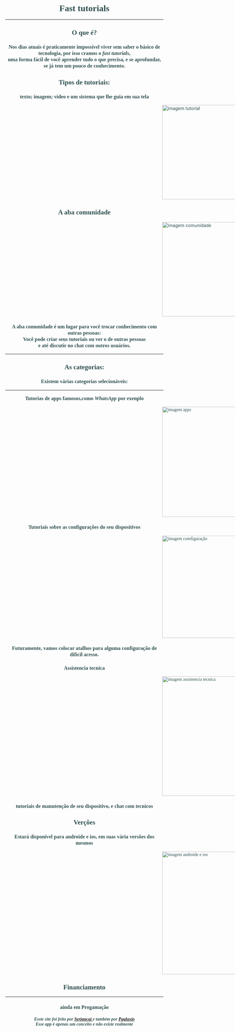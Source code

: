 <html> 
 
<!-- Site do app conseito feito para o projeto turing  -->

 <head> 

  <title>fast tutorials</title> 


 </head> 
<!-- o que é  -->
<body text= "#2F4F4F" background= "https://www.ploomes.com/images/growth.jpeg"> 

<h1 align="center"> <font face= "Perpetua"> Fast tutorials </font> </h1><hr /> 

<h2 align="center"> <font face= "Perpetua"> O que é? </font> </h1>
<h3 align="center"> <font face= "Perpetua"> Nos dias atuais é praticamente impossível viver sem saber o básico de tecnologia, por isso cramos o <i>fast tutorials</i>,<br/> uma forma fácil de você aprender tudo o que precisa, e se aprofundar, se já tem um pouco de conhecimento. </font> </h3> 
<!-- tipos de tutorial -->
<h2 align="center"> <font face= "Perpetua"> Tipos de tutoriais: </font> </h2> 

<h3 align="center"> <font face= "Perpetua">  texto; imagem; vídeo e um sistema que lhe guia em sua tela </font> </h3>  

<img src="https://techrev.me/wp-content/uploads/2019/09/cropped-how-to-make-tutorial-videos-1600x768.jpg" alt="imagem tutorial" title="tutorial" width="300" hspace="500"> 
<!--  a aba comunidade -->

 

<h2 align="center"> <font face= "Perpetua"> A aba comunidade</font></h2>

<img src="https://www.questionpro.com/blog/wp-content/uploads/2020/04/4575-768x439.jpg" alt="imagem comunidade" title="comunidade" width="300" hspace="500">


<h3 align="center"> <font face= "Perpetua"> A aba comunidade é um lugar para você trocar conhecimento com outras pessoas:<br /> Você pode criar seus tutoriais ou ver o de outras pessoas <br > e até discutir no chat com outros usuários. </font> </h2>  <hr />
 
 <h2 align="center"> <font face= "Perpetua"> As categorias: </h3> 
<!-- categorias   -->
  <h3 align="center"> <font face= "Perpetua">  Existem várias categorias selecionáveis: <hr /> Tutorias de apps famosos,como <i> WhatsApp </i> por exenplo </h3> 

<img src="https://www.radiosaojosefm.com.br/files/2019/09/android.jpg" alt="imagem apps" title="apps famosos" width="350" hspace="500">  
<!-- Aba comfigurações -->

   <h3 align="center"> <font face= "Perpetua"> Tutoriais sobre as configurações do seu dispositivos </h3> 
   
   <img src="https://codigofonte.com.br/wp-content/uploads/2015/08/Configuracoes1.jpg" alt="imagem comfiguração" title="comfigurações" width="325" hspace="500"> 
   
   <h3 align="center"> <font face= "Perpetua"> Futuramente, vamos colocar atalhos para alguma configuração de difícil acesso. </h3>  
<!--  asistencia técnica -->
  <h3 align="center"> <font face= "Perpetua"> Assistencia tecnica </h3> 
 
   <img src="https://www.vtekassistencia.com.br/site/wp-content/uploads/2017/10/ref_b_vtek_site_banner_reparo_avan%C3%A7ado_1920x1080px.png" alt="imagem assistencia tecnica" title="assistencia tecnica" width="380" hspace="500"> 
   
   <h3 align="center"> tutoriais de manutenção de seu dispositivo, e chat com tecnicos </h3> 
<!--  verções -->
   <h2 align="center"> Verções </h2> 
   
   <h3 align="center"> Estará disponível para androide e ios, em suas vária versões dos mesmos </h3> 
   
   <img src="https://theshoppers.com/wp-content/uploads/Por-que-o-Android-e-o-iPhone-sa%CC%83o-ta%CC%83o-diferentes-5.jpg" alt="imagem androide e ios" title="androide e ios" width="390" hspace="500"> 

<h2 align="center"> Financiamento </h2> <hr /> 
   <h3 align="center"> ainda em Progamação  </h2> 


<h5 align="center"> Esste site foi feito por <a href= "https://github.com/Serjancai"> Serjancai </a> e também por <a href= "https://github.com/PGalaxio"> Pgalaxio </a> <br /> Esse app é apenas um conceito e não existe realmente  </h5> 






</body>

 

<!-- app por serjancai,Pgalaxio e Gui  -->
<!-- Códico por serjancai e Pgalaxio -->
<!--hospedado e progamado em github   -->






</html>

